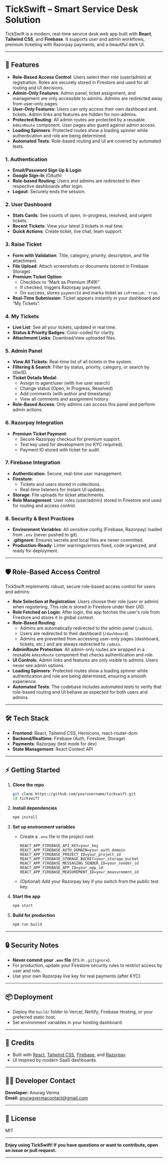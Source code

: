 # TickSwift – Smart Service Desk Solution

TickSwift is a modern, real-time service desk web app built with **React**, **Tailwind CSS**, and **Firebase**. It supports user and admin workflows, premium ticketing with Razorpay payments, and a beautiful dark UI.

---

## 🚀 Features

- **Role-Based Access Control**: Users select their role (user/admin) at registration. Roles are securely stored in Firestore and used for all routing and UI decisions.
- **Admin-Only Features**: Admin panel, ticket assignment, and management are only accessible to admins. Admins are redirected away from user-only pages.
- **User-Only Features**: Users can only access their own dashboard and tickets. Admin links and features are hidden for non-admins.
- **Protected Routing**: All admin routes are protected by a reusable `AdminRoute` component. User pages also guard against admin access.
- **Loading Spinners**: Protected routes show a loading spinner while authentication and role are being determined.
- **Automated Tests**: Role-based routing and UI are covered by automated tests.

### 1. **Authentication**
- **Email/Password Sign Up & Login**
- **Google Sign-In** (OAuth)
- **Role-based Routing**: Users and admins are redirected to their respective dashboards after login.
- **Logout**: Securely ends the session.

### 2. **User Dashboard**
- **Stats Cards**: See counts of open, in-progress, resolved, and urgent tickets.
- **Recent Tickets**: View your latest 3 tickets in real time.
- **Quick Actions**: Create ticket, live chat, team support.

### 3. **Raise Ticket**
- **Form with Validation**: Title, category, priority, description, and file attachment.
- **File Upload**: Attach screenshots or documents (stored in Firebase Storage).
- **Premium Ticket Option**:  
  - Checkbox to “Mark as Premium (₹49)”
  - If checked, triggers Razorpay payment.
  - On success, stores `paymentId` and marks ticket as `isPremium: true`.
- **Real-Time Submission**: Ticket appears instantly in your dashboard and “My Tickets”.

### 4. **My Tickets**
- **Live List**: See all your tickets, updated in real time.
- **Status & Priority Badges**: Color-coded for clarity.
- **Attachment Links**: Download/view uploaded files.

### 5. **Admin Panel**
- **View All Tickets**: Real-time list of all tickets in the system.
- **Filtering & Search**: Filter by status, priority, category, or search by title/ID.
- **Ticket Details Modal**:  
  - Assign to agent/user (with live user search)
  - Change status (Open, In Progress, Resolved)
  - Add comments (with author and timestamp)
  - View all comments and assignment history
- **Role-Based Access**: Only admins can access this panel and perform admin actions.

### 6. **Razorpay Integration**
- **Premium Ticket Payment**:  
  - Secure Razorpay checkout for premium support.
  - Test key used for development (no KYC required).
  - Payment ID stored with ticket for audit.

### 7. **Firebase Integration**
- **Authentication**: Secure, real-time user management.
- **Firestore**:  
  - Tickets and users stored in collections.
  - Real-time listeners for instant UI updates.
- **Storage**: File uploads for ticket attachments.
- **Role Management**: User roles (user/admin) stored in Firestore and used for routing and access control.

### 8. **Security & Best Practices**
- **Environment Variables**: All sensitive config (Firebase, Razorpay) loaded from `.env` (never pushed to git).
- **.gitignore**: Ensures secrets and local files are never committed.
- **Production-Ready**: Linter warnings/errors fixed, code organized, and ready for deployment.

---

## 🛡️ Role-Based Access Control

TickSwift implements robust, secure role-based access control for users and admins:

- **Role Selection at Registration**: Users choose their role (user or admin) when registering. This role is stored in Firestore under their UID.
- **Role Fetched on Login**: After login, the app fetches the user's role from Firestore and stores it in global context.
- **Role-Based Routing**: 
  - Admins are automatically redirected to the admin panel (`/admin`).
  - Users are redirected to their dashboard (`/dashboard`).
  - Admins are prevented from accessing user-only pages (dashboard, tickets, etc.) and are always redirected to `/admin`.
- **AdminRoute Protection**: All admin-only routes are wrapped in a reusable `AdminRoute` component that checks authentication and role.
- **UI Controls**: Admin links and features are only visible to admins. Users never see admin options.
- **Loading Spinners**: Protected routes show a loading spinner while authentication and role are being determined, ensuring a smooth experience.
- **Automated Tests**: The codebase includes automated tests to verify that role-based routing and UI behave as expected for both users and admins.

---

## 🛠️ Tech Stack

- **Frontend**: React, Tailwind CSS, Heroicons, react-router-dom
- **Backend/Realtime**: Firebase (Auth, Firestore, Storage)
- **Payments**: Razorpay (test mode for dev)
- **State Management**: React Context API

---

## ⚡ Getting Started

1. **Clone the repo**
   ```bash
   git clone https://github.com/yourusername/tickswift.git
   cd tickswift
   ```

2. **Install dependencies**
   ```bash
   npm install
   ```

3. **Set up environment variables**
   - Create a `.env` file in the project root:
     ```
     REACT_APP_FIREBASE_API_KEY=your_key
     REACT_APP_FIREBASE_AUTH_DOMAIN=your_auth_domain
     REACT_APP_FIREBASE_PROJECT_ID=your_project_id
     REACT_APP_FIREBASE_STORAGE_BUCKET=your_storage_bucket
     REACT_APP_FIREBASE_MESSAGING_SENDER_ID=your_sender_id
     REACT_APP_FIREBASE_APP_ID=your_app_id
     REACT_APP_FIREBASE_MEASUREMENT_ID=your_measurement_id
     ```
   - (Optional) Add your Razorpay key if you switch from the public test key.

4. **Start the app**
   ```bash
   npm start
   ```

5. **Build for production**
   ```bash
   npm run build
   ```

---

## 🔒 Security Notes

- **Never commit your `.env` file** (it’s in `.gitignore`).
- For production, update your Firestore security rules to restrict access by user and role.
- Use your own Razorpay live key for real payments (after KYC).

---

## 📦 Deployment

- Deploy the `build/` folder to Vercel, Netlify, Firebase Hosting, or your preferred static host.
- Set environment variables in your hosting dashboard.

---

## 🙌 Credits

- Built with [React](https://reactjs.org/), [Tailwind CSS](https://tailwindcss.com/), [Firebase](https://firebase.google.com/), and [Razorpay](https://razorpay.com/).
- UI inspired by modern SaaS dashboards.

--- 

## 👨‍💻 Developer Contact
**Developer:** Anurag Verma  
**Email:** anuragvermacontact@gmail.com

---

## 📄 License

MIT

---

**Enjoy using TickSwift! If you have questions or want to contribute, open an issue or pull request.**

---

